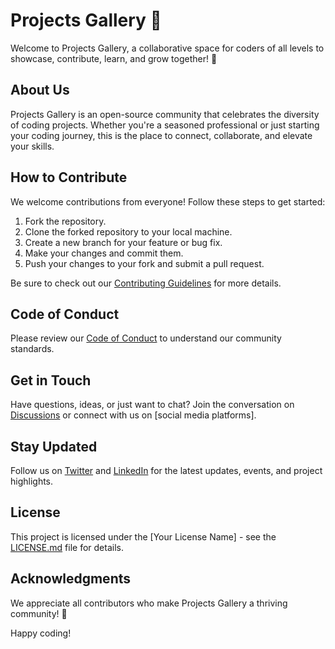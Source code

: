 # Projects Gallery 🚀

Welcome to Projects Gallery, a collaborative space for coders of all levels to showcase, contribute, learn, and grow together! 🌟

## About Us

Projects Gallery is an open-source community that celebrates the diversity of coding projects. Whether you're a seasoned professional or just starting your coding journey, this is the place to connect, collaborate, and elevate your skills.

## How to Contribute

We welcome contributions from everyone! Follow these steps to get started:

1. Fork the repository.
2. Clone the forked repository to your local machine.
3. Create a new branch for your feature or bug fix.
4. Make your changes and commit them.
5. Push your changes to your fork and submit a pull request.

Be sure to check out our [Contributing Guidelines](CONTRIBUTING.md) for more details.

## Code of Conduct

Please review our [Code of Conduct](CODE_OF_CONDUCT.md) to understand our community standards.

## Get in Touch

Have questions, ideas, or just want to chat? Join the conversation on [Discussions](link-to-discussions) or connect with us on [social media platforms].

## Stay Updated

Follow us on [Twitter](link-to-twitter) and [LinkedIn](link-to-linkedin) for the latest updates, events, and project highlights.

## License

This project is licensed under the [Your License Name] - see the [LICENSE.md](LICENSE.md) file for details.

## Acknowledgments

We appreciate all contributors who make Projects Gallery a thriving community! 🙌

Happy coding!


